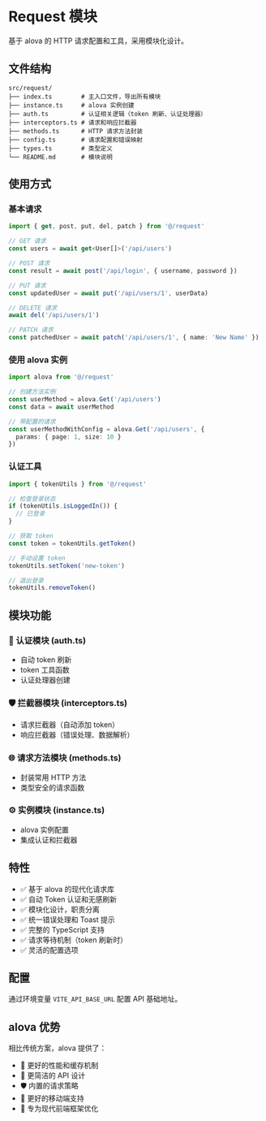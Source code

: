 # Request 模块

基于 alova 的 HTTP 请求配置和工具，采用模块化设计。

## 文件结构

```
src/request/
├── index.ts        # 主入口文件，导出所有模块
├── instance.ts     # alova 实例创建
├── auth.ts         # 认证相关逻辑（token 刷新、认证处理器）
├── interceptors.ts # 请求和响应拦截器
├── methods.ts      # HTTP 请求方法封装
├── config.ts       # 请求配置和错误映射
├── types.ts        # 类型定义
└── README.md       # 模块说明
```

## 使用方式

### 基本请求

```typescript
import { get, post, put, del, patch } from '@/request'

// GET 请求
const users = await get<User[]>('/api/users')

// POST 请求
const result = await post('/api/login', { username, password })

// PUT 请求
const updatedUser = await put('/api/users/1', userData)

// DELETE 请求
await del('/api/users/1')

// PATCH 请求
const patchedUser = await patch('/api/users/1', { name: 'New Name' })
```

### 使用 alova 实例

```typescript
import alova from '@/request'

// 创建方法实例
const userMethod = alova.Get('/api/users')
const data = await userMethod

// 带配置的请求
const userMethodWithConfig = alova.Get('/api/users', {
  params: { page: 1, size: 10 }
})
```

### 认证工具

```typescript
import { tokenUtils } from '@/request'

// 检查登录状态
if (tokenUtils.isLoggedIn()) {
  // 已登录
}

// 获取 token
const token = tokenUtils.getToken()

// 手动设置 token
tokenUtils.setToken('new-token')

// 退出登录
tokenUtils.removeToken()
```

## 模块功能

### 🔐 认证模块 (auth.ts)
- 自动 token 刷新
- token 工具函数
- 认证处理器创建

### 🛡️ 拦截器模块 (interceptors.ts)
- 请求拦截器（自动添加 token）
- 响应拦截器（错误处理、数据解析）

### 🌐 请求方法模块 (methods.ts)
- 封装常用 HTTP 方法
- 类型安全的请求函数

### ⚙️ 实例模块 (instance.ts)
- alova 实例配置
- 集成认证和拦截器

## 特性

- ✅ 基于 alova 的现代化请求库
- ✅ 自动 Token 认证和无感刷新
- ✅ 模块化设计，职责分离
- ✅ 统一错误处理和 Toast 提示
- ✅ 完整的 TypeScript 支持
- ✅ 请求等待机制（token 刷新时）
- ✅ 灵活的配置选项

## 配置

通过环境变量 `VITE_API_BASE_URL` 配置 API 基础地址。

## alova 优势

相比传统方案，alova 提供了：
- 🚀 更好的性能和缓存机制
- 🔧 更简洁的 API 设计
- 🛡️ 内置的请求策略
- 📱 更好的移动端支持
- 🎯 专为现代前端框架优化 